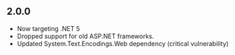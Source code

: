 2.0.0
-----

* Now targeting .NET 5
* Dropped support for old ASP.NET frameworks.
* Updated System.Text.Encodings.Web dependency (critical vulnerability)
